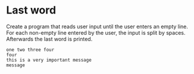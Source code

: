 # Last word

Create a program that reads user input until the user enters an empty line.
For each non-empty line entered by the user, the input is split by spaces. Afterwards the last word is printed.

```console
one two three four
four
this is a very important message
message
```